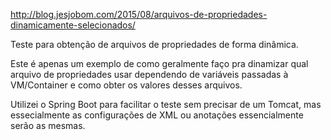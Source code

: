http://blog.jesjobom.com/2015/08/arquivos-de-propriedades-dinamicamente-selecionados/

Teste para obtenção de arquivos de propriedades de forma dinâmica.

Este é apenas um exemplo de como geralmente faço pra dinamizar qual arquivo de propriedades usar dependendo de variáveis passadas à VM/Container e como obter os valores desses arquivos.

Utilizei o Spring Boot para facilitar o teste sem precisar de um Tomcat, mas essecialmente as configurações de XML ou anotações essencialmente serão as mesmas.
